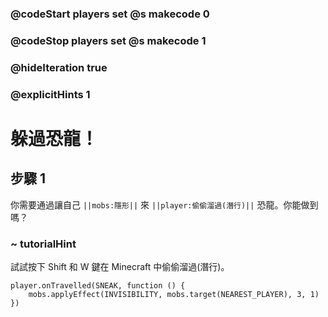 ### @codeStart players set @s makecode 0
### @codeStop players set @s makecode 1

### @hideIteration true 
### @explicitHints 1

# 躲過恐龍！

## 步驟 1
你需要通過讓自己 ``||mobs:隱形||`` 來 ``||player:偷偷溜過(潛行)||`` 恐龍。你能做到嗎？

### ~ tutorialHint
試試按下 Shift 和 W 鍵在 Minecraft 中偷偷溜過(潛行)。


```ghost
player.onTravelled(SNEAK, function () {
    mobs.applyEffect(INVISIBILITY, mobs.target(NEAREST_PLAYER), 3, 1)
})
```
